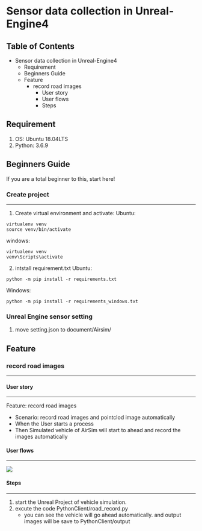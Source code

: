 Sensor data collection in Unreal-Engine4
===

## Table of Contents

* Sensor data collection in Unreal-Engine4
  * Requirement
  * Beginners Guide
  * Feature
    * record road images
      * User story
      * User flows
      * Steps

## Requirement
1. OS: Ubuntu 18.04LTS
2. Python: 3.6.9

## Beginners Guide

If you are a total beginner to this, start here!

### Create project
---
1. Create virtual environment and activate:
Ubuntu:
```shell=
virtualenv venv
source venv/bin/activate
```
windows:
```shell=
virtualenv venv
venv\Scripts\activate
```
2. intstall requirement.txt
Ubuntu:
```shell=
python -m pip install -r requirements.txt 
```
Windows:
```shell=
python -m pip install -r requirements_windows.txt 
```
### Unreal Engine sensor setting
1. move setting.json to document/Airsim/

## Feature 
### record road images
---

#### User story
---

Feature: record road images

* Scenario: record road images and pointclod image automatically
* When the User starts a process
* Then Simulated vehicle of AirSim will start to ahead and record the images automatically

#### User flows
---
![](https://i.imgur.com/DtEP32K.png)

#### Steps
---
1. start the Unreal Project of vehicle simulation.
2. excute the code PythonClient/road_record.py
    * you can see the vehicle will go ahead automatically. and output images will be save to PythonClient/output

